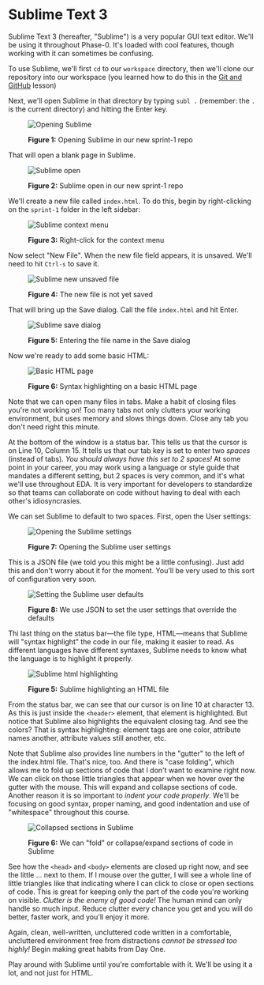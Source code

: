# Sublime Text 3

Sublime Text 3 (hereafter, "Sublime") is a very popular GUI text editor. We'll be using it throughout Phase-0. It's loaded with cool features, though working with it can sometimes be confusing.

To use Sublime, we'll first `cd` to our `workspace` directory, then we'll clone our repository into our workspace (you learned how to do this in the [Git and GitHub](/4-tools/git-and-github/) lesson)

Next, we'll open Sublime in that directory by typing `subl .` (remember: the `.` is the current directory) and hitting the Enter key.

<figure>
  <img src="/images/open-sublime.png" alt="Opening Sublime"><br>
  <figcaption>
    <p><strong>Figure 1:</strong> Opening Sublime in our new sprint-1 repo</p>
  </figcaption>
</figure>

That will open a blank page in Sublime.

<figure>
  <img src="/images/sublime-text-3.png" alt="Sublime open"><br>
  <figcaption>
    <p><strong>Figure 2:</strong> Sublime open in our new sprint-1 repo</p>
  </figcaption>
</figure>

We'll create a new file called `index.html`. To do this, begin by right-clicking on the `sprint-1` folder in the left sidebar:

<figure>
  <img src="/images/sublime-context-menu.png" alt="Sublime context menu"><br>
  <figcaption>
    <p><strong>Figure 3:</strong> Right-click for the context menu</p>
  </figcaption>
</figure>

Now select "New File". When the new file field appears, it is unsaved. We'll need to hit `Ctrl-s` to save it.

<figure>
  <img src="/images/sublime-new-unsaved.png" alt="Sublime new unsaved file"><br>
  <figcaption>
    <p><strong>Figure 4:</strong> The new file is not yet saved</p>
  </figcaption>
</figure>


That will bring up the Save dialog. Call the file `index.html` and hit Enter.

<figure>
  <img src="/images/sublime-save-dialog.png" alt="Sublime save dialog"><br>
  <figcaption>
    <p><strong>Figure 5:</strong> Entering the file name in the Save dialog</p>
  </figcaption>
</figure>

Now we're ready to add some basic HTML:

<figure>
  <img src="/images/sublime-basic-html.png" alt="Basic HTML page"><br>
  <figcaption>
    <p><strong>Figure 6:</strong> Syntax highlighting on a basic HTML page</p>
  </figcaption>
</figure>

Note that we can open many files in tabs. Make a habit of closing files you're not working on! Too many tabs not only clutters your working environment, but uses memory and slows things down. Close any tab you don't need right this minute.

At the bottom of the window is a status bar. This tells us that the cursor is on Line 10, Column 15. It tells us that our tab key is set to enter two *spaces* (instead of tabs). *You should always have this set to 2 spaces!* At some point in your career, you may work using a language or style guide that mandates a different setting, but 2 spaces is very common, and it's what we'll use throughout EDA. It is very important for developers to standardize so that teams can collaborate on code without having to deal with each other's idiosyncrasies.

We can set Sublime to default to two spaces. First, open the User settings:

<figure>
  <img src="/images/sublime-settings.png" alt="Opening the Sublime settings"><br>
  <figcaption>
    <p><strong>Figure 7:</strong> Opening the Sublime user settings</p>
  </figcaption>
</figure>

This is a JSON file (we told you this might be a little confusing). Just add this and don't worry about it for the moment. You'll be very used to this sort of configuration very soon.

<figure>
  <img src="/images/sublime-user-defaults.png" alt="Setting the Sublime user defaults"><br>
  <figcaption>
    <p><strong>Figure 8:</strong> We use JSON to set the user settings that override the defaults</p>
  </figcaption>
</figure>

Thi last thing on the status bar&mdash;the file type, HTML&mdash;means that Sublime will "syntax highlight" the code in our file, making it easier to read. As different languages have different syntaxes, Sublime needs to know what the language is to highlight it properly.

<figure>
  <img src="/images/subl-html.png" alt="Sublime html highlighting"><br>
  <figcaption>
    <p><strong>Figure 5:</strong> Sublime highlighting an HTML file</p>
  </figcaption>
</figure>

From the status bar, we can see that our cursor is on line 10 at character 13. As this is just inside the `<header>` element, that element is highlighted. But notice that Sublime also highlights the equivalent closing tag. And see the colors? That is syntax highlighting: element tags are one color, attribute names another, attribute values still another, etc.

Note that Sublime also provides line numbers in the "gutter" to the left of the index.html file. That's nice, too. And there is "case folding", which allows me to fold up sections of code that I don't want to examine right now. We can click on those little triangles that appear when we hover over the gutter with the mouse. This will expand and collapse sections of code. Another reason it is so important to *indent your code properly*. We'll be focusing on good syntax, proper naming, and good indentation and use of "whitespace" throughout this course.

<figure>
  <img src="/images/sublime-collapsed.png" alt="Collapsed sections in Sublime"><br>
  <figcaption>
    <p><strong>Figure 6:</strong> We can "fold" or collapse/expand sections of code in Sublime</p>
  </figcaption>
</figure>

See how the `<head>` and `<body>` elements are closed up right now, and see the little ... next to them. If I mouse over the gutter, I will see a whole line of little triangles like that indicating where I can click to close or open sections of code. This is great for keeping only the part of the code you're working on visible. *Clutter is the enemy of good code!* The human mind can only handle so much input. Reduce clutter every chance you get and you will do better, faster work, and you'll enjoy it more.

Again, clean, well-written, uncluttered code written in a comfortable, uncluttered environment free from distractions *cannot be stressed too highly!* Begin making great habits from Day One.

Play around with Sublime until you're comfortable with it. We'll be using it a lot, and not just for HTML.
